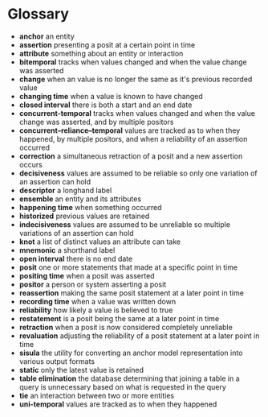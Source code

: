 # Glossary

- **anchor** an entity
- **assertion** presenting a posit at a certain point in time 
- **attribute** something about an entity or interaction
- **bitemporal** tracks when values changed and when the value change was asserted
- **change** when an value is no longer the same as it's previous recorded value
- **changing time** when a value is known to have changed
- **closed interval** there is both a start and an end date
- **concurrent-temporal** tracks when values changed and when the value change was asserted, and by multiple positors
- **concurrent–reliance–temporal** values are tracked as to when they happened, by multiple positors, and when a reliability of an assertion occurred
- **correction** a simultaneous retraction of a posit and a new assertion occurs
- **decisiveness** values are assumed to be reliable so only one variation of an assertion can hold
- **descriptor** a longhand label
- **ensemble** an entity and its attributes
- **happening time** when something occurred
- **historized** previous values are retained
- **indecisiveness** values are assumed to be unreliable so multiple variations of an assertion can hold
- **knot** a list of distinct values an attribute can take
- **mnemonic** a shorthand label
- **open interval** there is no end date
- **posit** one or more statements that made at a specific point in time
- **positing time** when a posit was asserted
- **positor** a person or system asserting a posit
- **reassertion** making the same posit statement at a later point in time
- **recording time** when a value was written down
- **reliability** how likely a value is believed to true
- **restatement** is a posit being the same at a later point in time
- **retraction** when a posit is now considered completely unreliable
- **revaluation** adjusting the reliability of a posit statement at a later point in time
- **sisula** the utility for converting an anchor model representation into various output formats
- **static** only the latest value is retained
- **table elimination** the database determining that joining a table in a query is unnecessary based on what is requested in the query
- **tie** an interaction between two or more entities
- **uni-temporal** values are tracked as to when they happened 

